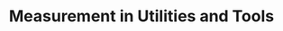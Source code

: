 ---
layout: category
category: measurement
title: Measurement in Utilities and Tools
description: Measurement tools are used to quantify and assess various properties, including length, volume, and weight.
permalink: /measurement/
---